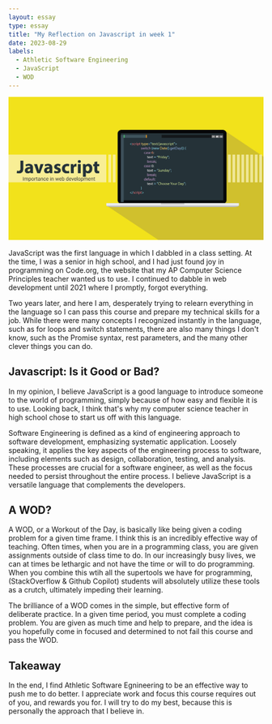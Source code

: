 ```yaml
---
layout: essay
type: essay
title: "My Reflection on Javascript in week 1"
date: 2023-08-29
labels:
  - Athletic Software Engineering
  - JavaScript
  - WOD
---
```


<img class="img-fluid" alt="crooked road" src="../images/javascript-1567486564472.jpg">

JavaScript was the first language in which I dabbled in a class setting. At the time, I was a senior in high school, and I had just found joy in programming on Code.org, the website that my AP Computer Science Principles teacher wanted us to use. I continued to dabble in web development until 2021 where I promptly, forgot everything.

Two years later, and here I am, desperately trying to relearn everything in the language so I can pass this course and prepare my technical skills for a job. While there were many concepts I recognized instantly in the language, such as for loops and switch statements, there are also many things I don't know, such as the Promise syntax, rest parameters, and the many other clever things you can do.



## Javascript: Is it Good or Bad?

In my opinion, I believe JavaScript is a good language to introduce someone to the world of programming, simply because of how easy and flexible it is to use. Looking back, I think that's why my computer science teacher in high school chose to start us off with this language.

Software Engineering is defined as a kind of engineering approach to software development, emphasizing systematic application. Loosely speaking, it applies the key aspects of the engineering process to software, including elements such as design, collaboration, testing, and analysis. These processes are crucial for a software engineer, as well as the focus needed to persist throughout the entire process. I believe JavaScript is a versatile language that complements the  developers.

## A WOD?

A WOD, or a Workout of the Day, is basically like being given a coding problem for a given time frame. I think this is an incredibly effective way of teaching. Often times, when you are in a programming class, you are given assignments outside of class time to do. In our increasingly busy lives, we can at times be lethargic and not have the time or will to do programming. When you combine this wtih all the supertools we have for programming, (StackOverflow & Github Copilot) students will absolutely utilize these tools as a crutch, ultimately impeding their learning. 

The brilliance of a WOD comes in the simple, but effective form of deliberate practice. In a given time period, you must complete a coding problem. You are given as much time and help to prepare, and the idea is you hopefully come in focused and determined to not fail this course and pass the WOD.

## Takeaway

In the end, I find Athletic Software Egnineering to be an effective way to push me to do better. I appreciate work and focus this course requires out of you, and rewards you for. I will try to do my best, because this is personally the approach that I believe in.

